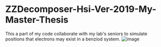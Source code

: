 # ZZDecomposer-Hsi-Ver-2019-My-Master-Thesis

This a part of my code collaborate with my lab's seniors to simulate positions that electrons may exist in a benziod system. 
![image](https://github.com/peggydbc1217/ZZDecomposer-Hsi-Ver-2019-My-Master-Thesis/assets/42536652/c3d26023-7786-443c-873e-6dff1272fb53)
